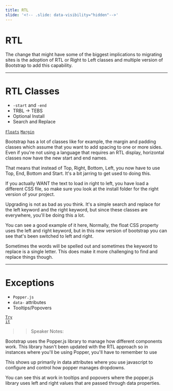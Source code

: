 ```yaml
---
title: RTL
slide: '<!-- .slide: data-visibility="hidden"-->'
---
```


<!-- .slide: data-state="layout-title" class="bg-dark"-->

# RTL

> >

The change that might have some of the biggest implications to migrating sites is the adoption of RTL or Right to Left classes and multiple version of Bootstrap to add this capability.

---

# RTL Classes

- `-start` and `-end`
- TRBL -> TEBS
- Optional Install
- Search and Replace

<a href="https://codepen.io/planetoftheweb/pen/YzNxMKQ?editors=1000" target="_blank"><code class="code-royal">Floats</code></a> <a href="https://codepen.io/planetoftheweb/pen/YzNERJX?editors=1000" target="_blank"><code class="code-royal">Margin</code></a>

> >

Bootstrap has a lot of classes like for example, the margin and padding classes which assume that you want to add spacing to one or more sides. Even if you're not using a language that requires an RTL display, horizontal classes now have the new start and end names.

That means that instead of Top, Right, Bottom, Left, you now have to use Top, End, Bottom and Start. It's a bit jarring to get used to doing this.

If you actually WANT the text to load in right to left, you have load a different CSS file, so make sure you look at the install folder for the right version of your project.

Upgrading is not as bad as you think. It's a simple search and replace for the left keyword and the right keyword, but since these classes are everywhere, you'll be doing this a lot.

You can see a good example of it here, Normally, the float CSS property uses the left and right keyword, but in this new version of bootstrap you can see that's been switched to left and right.

Sometimes the words will be spelled out and sometimes the keyword to replace is a single letter. This does make it more challenging to find and replace things though.

---

# Exceptions

- `Popper.js`
- `data-` attributes
- Tooltips/Popovers

<a href="https://codepen.io/planetoftheweb/pen/OJWBqog?editors=1010" target="_blank"><code class="code-royal">Try it</code></a>

> > Speaker Notes:

Bootstrap uses the Popper.js library to manage how different components work. This library hasn't been updated with the RTL approach so in instances where you'll be using Popper, you'll have to remember to use

This shows up primarily in data attributes where you use javascript to configure and control how popper manages dropdowns.

You can see this at work in tooltips and popovers where the popper.js library uses left and right values that are passed through data properties.

